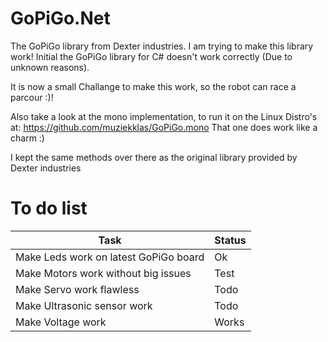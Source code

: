 # GoPiGo.Net
The GoPiGo library from Dexter industries. I am trying to make this library work!
Initial the GoPiGo library for C# doesn't work correctly (Due to unknown reasons).

It is now a small Challange to make this work, so the robot can race a parcour :)!

Also take a look at the mono implementation, to run it on the Linux Distro's at: https://github.com/muziekklas/GoPiGo.mono
That one does work like a charm :)

I kept the same methods over there as the original library provided by Dexter industries

# To do list
Task                                   | Status
---------------------------------------|-------
Make Leds work on latest GoPiGo board  | Ok
Make Motors work without big issues    | Test
Make Servo work flawless               | Todo
Make Ultrasonic sensor work            | Todo
Make Voltage work                      | Works
